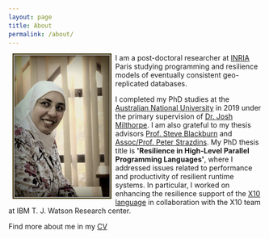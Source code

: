 ```yaml
---
layout: page
title: About
permalink: /about/
---
```


<img style="float: left;" src="/assets/img/sara.jpg" width="195.6px" height="288" hspace="8">

I am a post-doctoral researcher at [INRIA](https://www.inria.fr/en/) Paris studying programming and resilience models of eventually consistent geo-replicated databases. 

I completed my PhD studies at the [Australian National University](http://www.anu.edu.au/) in 2019
under the primary supervision of [Dr. Josh Milthorpe](http://www.milthorpe.org/).
I am also grateful to my thesis advisors [Prof. Steve Blackburn](http://users.cecs.anu.edu.au/~steveb/) and [Assoc/Prof. Peter Strazdins](http://users.cecs.anu.edu.au/~peter/).
My PhD thesis title is **'Resilience in High-Level Parallel Programming Languages'**, where 
I addressed issues related to performance and productivity of resilient runtime systems.
In particular, I worked on enhancing the resilience support of the [X10 language](http://x10-lang.org/) in collaboration with the X10 team at IBM T. J. Watson Research center. 

Find more about me in my [CV](/SaraHamoudaCV.pdf)
